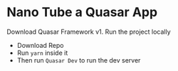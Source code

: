 # Nano Tube a Quasar App
Download Quasar Framework v1.
Run the project locally
- Download Repo
- Run `yarn` inside it
- Then run `Quasar Dev` to run the dev server
